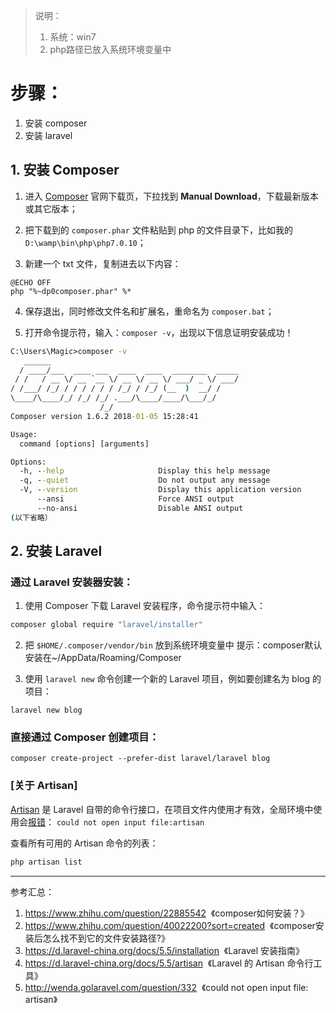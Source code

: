 >说明：
>1. 系统：win7
>2. php路径已放入系统环境变量中

# 步骤：
1. 安装 composer
2. 安装 laravel

## 1. 安装 Composer

1. 进入 [Composer](https://getcomposer.org/download/) 官网下载页，下拉找到 **Manual Download**，下载最新版本或其它版本；

2. 把下载到的 `composer.phar` 文件粘贴到 php 的文件目录下，比如我的 `D:\wamp\bin\php\php7.0.10`；

3. 新建一个 txt 文件，复制进去以下内容：
```
@ECHO OFF
php "%~dp0composer.phar" %*
```

4. 保存退出，同时修改文件名和扩展名，重命名为 `composer.bat`；

5. 打开命令提示符，输入：`composer -v`，出现以下信息证明安装成功！
```cmd
C:\Users\Magic>composer -v
   ______
  / ____/___  ____ ___  ____  ____  ________  _____
 / /   / __ \/ __ `__ \/ __ \/ __ \/ ___/ _ \/ ___/
/ /___/ /_/ / / / / / / /_/ / /_/ (__  )  __/ /
\____/\____/_/ /_/ /_/ .___/\____/____/\___/_/
                    /_/
Composer version 1.6.2 2018-01-05 15:28:41

Usage:
  command [options] [arguments]

Options:
  -h, --help                     Display this help message
  -q, --quiet                    Do not output any message
  -V, --version                  Display this application version
      --ansi                     Force ANSI output
      --no-ansi                  Disable ANSI output
(以下省略）
```



## 2. 安装 Laravel

### 通过 Laravel 安装器安装：

1. 使用 Composer 下载 Laravel 安装程序，命令提示符中输入：
```cmd
composer global require "laravel/installer"
```

2. 把 `$HOME/.composer/vendor/bin` 放到系统环境变量中
提示：composer默认安装在~/AppData/Roaming/Composer

3. 使用 `laravel new` 命令创建一个新的 Laravel 项目，例如要创建名为 blog 的项目：
```
laravel new blog
```

### 直接通过 Composer 创建项目：
```
composer create-project --prefer-dist laravel/laravel blog
```


### [关于 Artisan]
[Artisan](https://d.laravel-china.org/docs/5.5/artisan) 是 Laravel 自带的命令行接口，在项目文件内使用才有效，全局环境中使用会[报错](http://wenda.golaravel.com/question/332)：
`could not open input file:artisan`

查看所有可用的 Artisan 命令的列表：
```cmd
php artisan list
```

----
参考汇总：
1. https://www.zhihu.com/question/22885542  《composer如何安装？》
2. https://www.zhihu.com/question/40022200?sort=created  《composer安装后怎么找不到它的文件安装路径?》
3. https://d.laravel-china.org/docs/5.5/installation  《Laravel 安装指南》 
4. https://d.laravel-china.org/docs/5.5/artisan  《Laravel 的 Artisan 命令行工具》
5. http://wenda.golaravel.com/question/332  《could not open input file: artisan》
